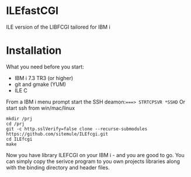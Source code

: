 # ILEfastCGI
ILE version of the LIBFCGI tailored for IBM i


# Installation
What you need before you start:

* IBM i 7.3 TR3 (or higher)
* git and gmake (YUM)
* ILE C 


From a IBM i menu prompt start the SSH deamon:`===> STRTCPSVR *SSHD`
Or start ssh from win/mac/linux

```
mkdir /prj
cd /prj 
git -c http.sslVerify=false clone --recurse-submodules https://github.com/sitemule/ILEfcgi.git
cd ILEfcgi
make 
```
Now you have library ILEFCGI on your IBM i - and you are good to go. You can simply copy the serivce program
to you own projects libraries along with the binding directory and header files.

